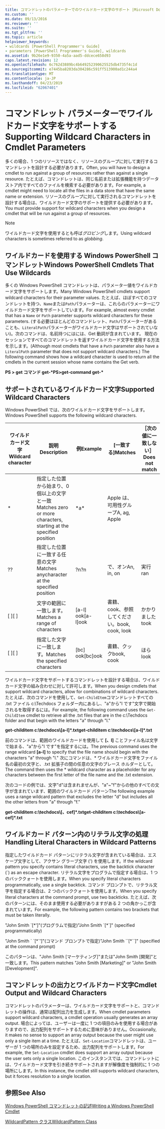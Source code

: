 ```yaml
---
title: コマンドレットのパラメーターでのワイルドカード文字のサポート |Microsoft Docs
ms.custom: ''
ms.date: 09/13/2016
ms.reviewer: ''
ms.suite: ''
ms.tgt_pltfrm: ''
ms.topic: article
helpviewer_keywords:
- wildcards [PowerShell Programmer's Guide]
- parameters [PowerShell Programmer's Guide], wildcards
ms.assetid: 9b26e1e9-9350-4a5a-aad5-ddcece658d93
caps.latest.revision: 12
ms.openlocfilehash: 6c762d3889bc4b649252390625525db4735f4c1d
ms.sourcegitcommit: e7445ba8203da304286c591ff513900ad1c244a4
ms.translationtype: MT
ms.contentlocale: ja-JP
ms.lasthandoff: 04/23/2019
ms.locfileid: "62067401"
---
```

# <a name="supporting-wildcard-characters-in-cmdlet-parameters"></a><span data-ttu-id="b0dd9-102">コマンドレット パラメーターでワイルドカード文字をサポートする</span><span class="sxs-lookup"><span data-stu-id="b0dd9-102">Supporting Wildcard Characters in Cmdlet Parameters</span></span>

<span data-ttu-id="b0dd9-103">多くの場合、1 つのリソースではなく、リソースのグループに対して実行するコマンドレットを設計する必要があります。</span><span class="sxs-lookup"><span data-stu-id="b0dd9-103">Often, you will have to design a cmdlet to run against a group of resources rather than against a single resource.</span></span> <span data-ttu-id="b0dd9-104">たとえば、コマンドレットは、同じ名前または拡張機能を持つデータ ストア内ですべてのファイルを検索する必要があります。</span><span class="sxs-lookup"><span data-stu-id="b0dd9-104">For example, a cmdlet might need to locate all the files in a data store that have the same name or extension.</span></span> <span data-ttu-id="b0dd9-105">リソースのグループに対して実行されるコマンドレットを設計する場合は、ワイルドカード文字のサポートを提供する必要があります。</span><span class="sxs-lookup"><span data-stu-id="b0dd9-105">You must provide support for wildcard characters when you design a cmdlet that will be run against a group of resources.</span></span>

> [!NOTE]
> <span data-ttu-id="b0dd9-106">ワイルドカード文字を使用するとも呼ば*グロビング*します。</span><span class="sxs-lookup"><span data-stu-id="b0dd9-106">Using wildcard characters is sometimes referred to as *globbing*.</span></span>

## <a name="windows-powershell-cmdlets-that-use-wildcards"></a><span data-ttu-id="b0dd9-107">ワイルドカードを使用する Windows PowerShell コマンドレット</span><span class="sxs-lookup"><span data-stu-id="b0dd9-107">Windows PowerShell Cmdlets That Use Wildcards</span></span>

 <span data-ttu-id="b0dd9-108">多くの Windows PowerShell コマンドレットは、パラメーター値をワイルドカード文字をサポートします。</span><span class="sxs-lookup"><span data-stu-id="b0dd9-108">Many Windows PowerShell cmdlets support wildcard characters for their parameter values.</span></span> <span data-ttu-id="b0dd9-109">たとえば、ほぼすべてのコマンドレットを持つ、`Name`または`Path`パラメーターは、これらのパラメーターにワイルドカード文字をサポートしています。</span><span class="sxs-lookup"><span data-stu-id="b0dd9-109">For example, almost every cmdlet that has a `Name` or `Path` parameter supports wildcard characters for these parameters.</span></span> <span data-ttu-id="b0dd9-110">(する必要はほとんどのコマンドレット、`Path`パラメーターがあることも、`LiteralPath`パラメーターがワイルドカード文字はサポートされていない)。次のコマンドは、名前持つにはには、Get 動詞が含まれています。 現在のセッションですべてのコマンドレットを返すワイルドカード文字を使用する方法を示します。</span><span class="sxs-lookup"><span data-stu-id="b0dd9-110">(Although most cmdlets that have a `Path` parameter also have a `LiteralPath` parameter that does not support wildcard characters.) The following command shows how a wildcard character is used to return all the cmdlets in the current session whose name contains the Get verb.</span></span>

 <span data-ttu-id="b0dd9-111">**PS > get コマンド get-\***</span><span class="sxs-lookup"><span data-stu-id="b0dd9-111">**PS>get-command get-\***</span></span>

## <a name="supported-wildcard-characters"></a><span data-ttu-id="b0dd9-112">サポートされているワイルドカード文字</span><span class="sxs-lookup"><span data-stu-id="b0dd9-112">Supported Wildcard Characters</span></span>

<span data-ttu-id="b0dd9-113">Windows PowerShell では、次のワイルドカード文字をサポートします。</span><span class="sxs-lookup"><span data-stu-id="b0dd9-113">Windows PowerShell supports the following wildcard characters.</span></span>

|<span data-ttu-id="b0dd9-114">ワイルドカード文字</span><span class="sxs-lookup"><span data-stu-id="b0dd9-114">Wildcard character</span></span>|<span data-ttu-id="b0dd9-115">説明</span><span class="sxs-lookup"><span data-stu-id="b0dd9-115">Description</span></span>|<span data-ttu-id="b0dd9-116">例</span><span class="sxs-lookup"><span data-stu-id="b0dd9-116">Example</span></span>|<span data-ttu-id="b0dd9-117">[一致する]</span><span class="sxs-lookup"><span data-stu-id="b0dd9-117">Matches</span></span>|<span data-ttu-id="b0dd9-118">［次の値に一致しない］</span><span class="sxs-lookup"><span data-stu-id="b0dd9-118">Does not match</span></span>|
|------------------------|-----------------|-------------|-------------|--------------------|
|*|<span data-ttu-id="b0dd9-119">指定した位置から始まり、0 個以上の文字と一致</span><span class="sxs-lookup"><span data-stu-id="b0dd9-119">Matches zero or more characters, starting at the specified position</span></span>|<span data-ttu-id="b0dd9-120">\*</span><span class="sxs-lookup"><span data-stu-id="b0dd9-120">a\*</span></span>|<span data-ttu-id="b0dd9-121">Apple は、可用性グループ</span><span class="sxs-lookup"><span data-stu-id="b0dd9-121">A, ag, Apple</span></span>||
|<span data-ttu-id="b0dd9-122">?</span><span class="sxs-lookup"><span data-stu-id="b0dd9-122">?</span></span>|<span data-ttu-id="b0dd9-123">指定した位置に一致する任意の文字</span><span class="sxs-lookup"><span data-stu-id="b0dd9-123">Matches anycharacter at the specified position</span></span>|<span data-ttu-id="b0dd9-124">?n</span><span class="sxs-lookup"><span data-stu-id="b0dd9-124">?n</span></span>|<span data-ttu-id="b0dd9-125">で、オン</span><span class="sxs-lookup"><span data-stu-id="b0dd9-125">An, in, on</span></span>|<span data-ttu-id="b0dd9-126">実行</span><span class="sxs-lookup"><span data-stu-id="b0dd9-126">ran</span></span>|
|<span data-ttu-id="b0dd9-127">[ ]</span><span class="sxs-lookup"><span data-stu-id="b0dd9-127">[ ]</span></span>|<span data-ttu-id="b0dd9-128">文字の範囲に一致します。</span><span class="sxs-lookup"><span data-stu-id="b0dd9-128">Matches a range of characters</span></span>|<span data-ttu-id="b0dd9-129">[a-l] ook</span><span class="sxs-lookup"><span data-stu-id="b0dd9-129">[a-l]ook</span></span>|<span data-ttu-id="b0dd9-130">書籍、cook、参照してください。</span><span class="sxs-lookup"><span data-stu-id="b0dd9-130">book, cook, look</span></span>|<span data-ttu-id="b0dd9-131">かかりました</span><span class="sxs-lookup"><span data-stu-id="b0dd9-131">took</span></span>|
|<span data-ttu-id="b0dd9-132">[ ]</span><span class="sxs-lookup"><span data-stu-id="b0dd9-132">[ ]</span></span>|<span data-ttu-id="b0dd9-133">指定した文字に一致します。</span><span class="sxs-lookup"><span data-stu-id="b0dd9-133">Matches the specified characters</span></span>|<span data-ttu-id="b0dd9-134">[bc] ook</span><span class="sxs-lookup"><span data-stu-id="b0dd9-134">[bc]ook</span></span>|<span data-ttu-id="b0dd9-135">書籍、クック</span><span class="sxs-lookup"><span data-stu-id="b0dd9-135">book, cook</span></span>|<span data-ttu-id="b0dd9-136">ほら</span><span class="sxs-lookup"><span data-stu-id="b0dd9-136">look</span></span>|

<span data-ttu-id="b0dd9-137">ワイルドカード文字をサポートするコマンドレットを設計する場合は、ワイルドカード文字の組み合わせに対して許可します。</span><span class="sxs-lookup"><span data-stu-id="b0dd9-137">When you design cmdlets that support wildcard characters, allow for combinations of wildcard characters.</span></span> <span data-ttu-id="b0dd9-138">たとえば、次のコマンドを使用して、`Get-ChildItem`コマンドレットすべての .txt ファイル c:\Techdocs フォルダー内にあるし、"a"から"l です"文字で開始されるを取得するには。</span><span class="sxs-lookup"><span data-stu-id="b0dd9-138">For example, the following command uses the `Get-ChildItem` cmdlet to retrieve all the .txt files that are in the c:\Techdocs folder and that begin with the letters "a" through "l."</span></span>

<span data-ttu-id="b0dd9-139">**get-childitem c:\techdocs\\[a-l]\*.txt**</span><span class="sxs-lookup"><span data-stu-id="b0dd9-139">**get-childitem c:\techdocs\\[a-l]\*.txt**</span></span>

<span data-ttu-id="b0dd9-140">前のコマンドは、範囲のワイルドカードを使用して **[、l]** ことファイル名は文字で始まる、"a"から"l です"を指定するには。</span><span class="sxs-lookup"><span data-stu-id="b0dd9-140">The previous command uses the range wildcard **[a-l]** to specify that the file name should begin with the characters "a" through "l."</span></span> <span data-ttu-id="b0dd9-141">次にコマンドは、\* ワイルドカード文字をファイル名の最初の文字と、.txt 拡張子の間の任意の文字のプレース ホルダーとして。</span><span class="sxs-lookup"><span data-stu-id="b0dd9-141">The command then uses the \* wildcard character as a placeholder for any characters between the first letter of the file name and the .txt extension.</span></span>

<span data-ttu-id="b0dd9-142">次のコードの例では、文字"d"は含まれませんが、"a"~"f"からの他のすべての文字が含まれています、範囲のワイルドカード パターン</span><span class="sxs-lookup"><span data-stu-id="b0dd9-142">The following example uses a range wildcard pattern that excludes the letter "d" but includes all the other letters from "a" through "f."</span></span>

<span data-ttu-id="b0dd9-143">**get-childitem c:\techdocs\\[、cef]\*.txt**</span><span class="sxs-lookup"><span data-stu-id="b0dd9-143">**get-childitem c:\techdocs\\[a-cef]\*.txt**</span></span>

## <a name="handling-literal-characters-in-wildcard-patterns"></a><span data-ttu-id="b0dd9-144">ワイルドカード パターン内のリテラル文字の処理</span><span class="sxs-lookup"><span data-stu-id="b0dd9-144">Handling Literal Characters in Wildcard Patterns</span></span>

<span data-ttu-id="b0dd9-145">指定したワイルドカード パターンにリテラル文字が含まれている場合は、エスケープ文字として、アクサン グラーブ文字 (') を使用します。</span><span class="sxs-lookup"><span data-stu-id="b0dd9-145">If the wildcard pattern you specify contains literal characters, use the backtick character (\`) as an escape character.</span></span> <span data-ttu-id="b0dd9-146">リテラル文字をプログラムで指定する場合は、1 つのバッククォートを使用します。</span><span class="sxs-lookup"><span data-stu-id="b0dd9-146">When you specify literal characters programmatically, use a single backtick.</span></span> <span data-ttu-id="b0dd9-147">コマンド プロンプトで、リテラル文字を指定する場合は、2 つのバッククォートを使用します。</span><span class="sxs-lookup"><span data-stu-id="b0dd9-147">When you specify literal characters at the command prompt, use two backticks.</span></span> <span data-ttu-id="b0dd9-148">たとえば、次のパターンには、そのまま使用する必要がありますがある 2 つの角かっこが含まれています。</span><span class="sxs-lookup"><span data-stu-id="b0dd9-148">For example, the following pattern contains two brackets that must be taken literally.</span></span>

<span data-ttu-id="b0dd9-149">"John Smith \`[\*']"(プログラムで指定)</span><span class="sxs-lookup"><span data-stu-id="b0dd9-149">"John Smith \`[\*\`]" (specified programmatically)</span></span>

<span data-ttu-id="b0dd9-150">"John Smith \` \`[\*\`']"(コマンド プロンプトで指定)</span><span class="sxs-lookup"><span data-stu-id="b0dd9-150">"John Smith \`\`[\*\`\`]"  (specified at the command prompt)</span></span>

<span data-ttu-id="b0dd9-151">このパターンは、"John Smith [マーケティング]"または"John Smith [開発]"と一致します。</span><span class="sxs-lookup"><span data-stu-id="b0dd9-151">This pattern matches "John Smith [Marketing]" or "John Smith [Development]".</span></span>

## <a name="cmdlet-output-and-wildcard-characters"></a><span data-ttu-id="b0dd9-152">コマンドレットの出力とワイルドカード文字</span><span class="sxs-lookup"><span data-stu-id="b0dd9-152">Cmdlet Output and Wildcard Characters</span></span>

<span data-ttu-id="b0dd9-153">コマンドレットのパラメーターは、ワイルドカード文字をサポートと、コマンドレットの操作は、通常は配列出力を生成します。</span><span class="sxs-lookup"><span data-stu-id="b0dd9-153">When cmdlet parameters support wildcard characters, a cmdlet operation usually generates an array output.</span></span> <span data-ttu-id="b0dd9-154">場合によっては、ユーザーは一度に 1 つの項目のみを使用する場合がありますので、出力配列をサポートするために意味がありません。</span><span class="sxs-lookup"><span data-stu-id="b0dd9-154">Occasionally, it makes no sense to support an array output because the user might use only a single item at a time.</span></span> <span data-ttu-id="b0dd9-155">たとえば、`Set-Location`コマンドレットは、ユーザーが 1 つの場所のみを設定するため、出力配列をサポートします。</span><span class="sxs-lookup"><span data-stu-id="b0dd9-155">For example, the `Set-Location` cmdlet does support an array output because the user sets only a single location.</span></span> <span data-ttu-id="b0dd9-156">このインスタンスでは、コマンドレットには、ワイルドカード文字を引き続きサポートされますが解像度を強制的に 1 つの場所にします。</span><span class="sxs-lookup"><span data-stu-id="b0dd9-156">In this instance, the cmdlet still supports wildcard characters, but it forces resolution to a single location.</span></span>

## <a name="see-also"></a><span data-ttu-id="b0dd9-157">参照</span><span class="sxs-lookup"><span data-stu-id="b0dd9-157">See Also</span></span>

[<span data-ttu-id="b0dd9-158">Windows PowerShell コマンドレットの記述</span><span class="sxs-lookup"><span data-stu-id="b0dd9-158">Writing a Windows PowerShell Cmdlet</span></span>](./writing-a-windows-powershell-cmdlet.md)

[<span data-ttu-id="b0dd9-159">WildcardPattern クラス</span><span class="sxs-lookup"><span data-stu-id="b0dd9-159">WildcardPattern Class</span></span>](/dotnet/api/system.management.automation.wildcardpattern)
